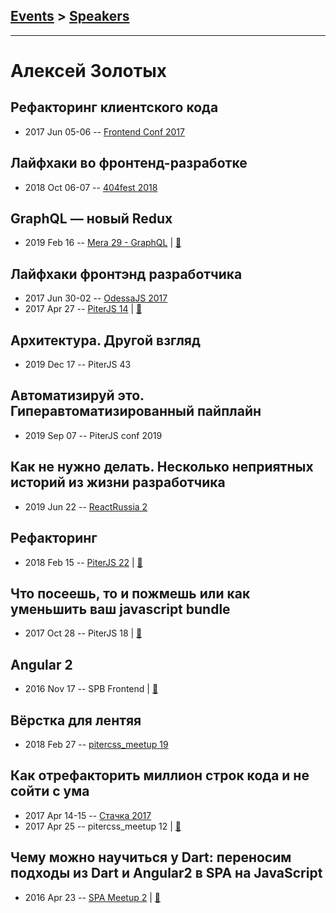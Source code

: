 ## [Events](../README.md) > [Speakers](../speakers.md)
---

# Алексей Золотых

## Рефакторинг клиентского кода
- 2017 Jun 05-06 -- [Frontend Conf 2017](https://www.youtube.com/watch?v=Ib7zWMmFR7k)    
## Лайфхаки во фронтенд-разработке
- 2018 Oct 06-07 -- [404fest 2018](https://www.youtube.com/watch?v=-7Ez9Jcap3k)    
## GraphQL — новый Redux
- 2019 Feb 16 -- [Mera 29 - GraphQL](https://youtu.be/lDIb5DIPcGg)  | [:notebook:](https://zolotyh.github.io/graphql-meetup/#/)  
## Лайфхаки фронтэнд разработчика
- 2017 Jun 30-02 -- [OdessaJS 2017](https://www.youtube.com/watch?v=i3KueEClK8A)    
- 2017 Apr 27 -- [PiterJS 14](https://www.youtube.com/watch?v=thVZI3mUXUM)  | [:notebook:](https://zolotyh.github.io/27042017)  
## Архитектура. Другой взгляд
- 2019 Dec 17 -- PiterJS 43    
## Автоматизируй это. Гиперавтоматизированный пайплайн
- 2019 Sep 07 -- PiterJS conf 2019    
## Как не нужно делать. Несколько неприятных историй из жизни разработчика
- 2019 Jun 22 -- [ReactRussia 2](https://www.youtube.com/watch?v=Y-C2AtDS7Os)    
## Рефакторинг
- 2018 Feb 15 -- [PiterJS 22](https://youtu.be/hfmHymOCIA0)  | [:notebook:](https://zolotyh.github.io/refactoring2/#/)  
## Что посеешь, то и пожмешь или как уменьшить ваш javascript bundle
- 2017 Oct 28 -- PiterJS 18  | [:notebook:](https://zolotyh.github.io/treeshaking)  
## Angular 2
- 2016 Nov 17 -- SPB Frontend  | [:notebook:](https://zolotyh.github.io/frontendpres/)  
## Вёрстка для лентяя
- 2018 Feb 27 -- [pitercss_meetup 19](https://www.youtube.com/watch?v=A3tkogGd0Vw)    
## Как отрефакторить миллион строк кода и не сойти с ума
- 2017 Apr 14-15 -- [Стачка 2017](https://www.youtube.com/watch?v=qDYxrg1UNxo)    
- 2017 Apr 25 -- pitercss_meetup 12  | [:notebook:](https://pitercss.ru/12/pres/refactoring/)  
## Чему можно научиться у Dart: переносим подходы из Dart и Angular2 в SPA на JavaScript
- 2016 Apr 23 -- [SPA Meetup 2](https://youtu.be/_hVeT_zFXXU)  | [:notebook:](http://zolotyh.github.io/spa-pres/)  
